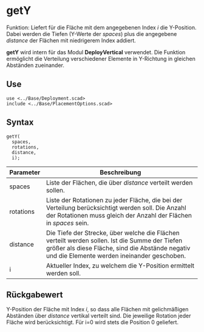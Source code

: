 # getY

Funktion: Liefert für die Fläche mit dem angegebenen Index *i* die Y-Position. Dabei werden die Tiefen (Y-Werte der *spaces*) plus die angegebene *distance* der Flächen mit niedrigerem Index addiert.

__getY__ wird intern für das Modul __DeployVertical__ verwendet. Die Funktion ermöglicht die Verteilung verschiedener Elemente in Y-Richtung in gleichen Abständen zueinander.

## Use
<pre><code>use &lt;../Base/Deployment.scad&gt;
include &lt;../Base/PlacementOptions.scad&gt;</pre></code>

## Syntax
<pre><code>getY(
  spaces, 
  rotations, 
  distance,
  i);
</pre></code>

| Parameter | Beschreibung |
| ------ | ------ |
| spaces | Liste der Flächen, die über *distance* verteilt werden sollen. |
| rotations | Liste der Rotationen zu jeder Fläche, die bei der Verteilung berücksichtigt werden soll. Die Anzahl der Rotationen muss gleich der Anzahl der Flächen in *spaces* sein. |
| distance | Die Tiefe der Strecke, über welche die Flächen verteilt werden sollen. Ist die Summe der Tiefen größer als diese Fläche, sind die Abstände negativ und die Elemente werden ineinander geschoben. |
| i | Aktueller Index, zu welchem die Y-Position ermittelt werden soll.

## Rückgabewert
Y-Position der Fläche mit Index *i*, so dass alle Flächen mit gelichmäßigen Abständen über *distance* vertikal verteilt sind. Die jeweilige Rotation jeder Fläche wird berücksichtigt. Für i=0 wird stets die Position 0 geliefert.
